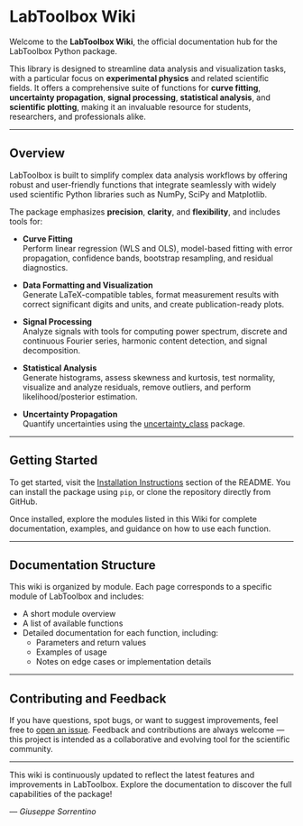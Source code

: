 # LabToolbox Wiki

Welcome to the **LabToolbox Wiki**, the official documentation hub for the LabToolbox Python package.  

This library is designed to streamline data analysis and visualization tasks, with a particular focus on **experimental physics** and related scientific fields. It offers a comprehensive suite of functions for **curve fitting**, **uncertainty propagation**, **signal processing**, **statistical analysis**, and **scientific plotting**, making it an invaluable resource for students, researchers, and professionals alike.

---

## Overview

LabToolbox is built to simplify complex data analysis workflows by offering robust and user-friendly functions that integrate seamlessly with widely used scientific Python libraries such as NumPy, SciPy and Matplotlib.

The package emphasizes **precision**, **clarity**, and **flexibility**, and includes tools for:

- **Curve Fitting**  
  Perform linear regression (WLS and OLS), model-based fitting with error propagation, confidence bands, bootstrap resampling, and residual diagnostics.

- **Data Formatting and Visualization**  
  Generate LaTeX-compatible tables, format measurement results with correct significant digits and units, and create publication-ready plots.

- **Signal Processing**  
  Analyze signals with tools for computing power spectrum, discrete and continuous Fourier series, harmonic content detection, and signal decomposition.

- **Statistical Analysis**  
  Generate histograms, assess skewness and kurtosis, test normality, visualize and analyze residuals, remove outliers, and perform likelihood/posterior estimation.

- **Uncertainty Propagation**  
  Quantify uncertainties using the [uncertainty_class](https://github.com/yiorgoskost/Uncertainty-Propagation/tree/master) package.

---

## Getting Started

To get started, visit the [Installation Instructions](https://github.com/giusesorrentino/LabToolbox#installation) section of the README. You can install the package using `pip`, or clone the repository directly from GitHub.

Once installed, explore the modules listed in this Wiki for complete documentation, examples, and guidance on how to use each function.

---

## Documentation Structure

This wiki is organized by module. Each page corresponds to a specific module of LabToolbox and includes:

- A short module overview  
- A list of available functions  
- Detailed documentation for each function, including:
  - Parameters and return values
  - Examples of usage
  - Notes on edge cases or implementation details

---

## Contributing and Feedback

If you have questions, spot bugs, or want to suggest improvements, feel free to [open an issue](https://github.com/giusesorrentino/LabToolbox/issues). Feedback and contributions are always welcome — this project is intended as a collaborative and evolving tool for the scientific community.

---

This wiki is continuously updated to reflect the latest features and improvements in LabToolbox. Explore the documentation to discover the full capabilities of the package!

— *Giuseppe Sorrentino*